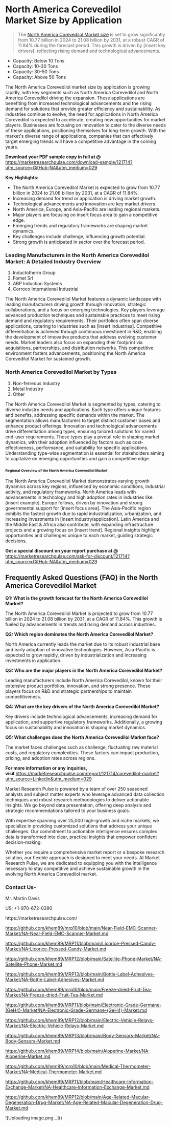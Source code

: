 <h1>North America Corevedilol Market&nbsp;Size by Application</h1><blockquote><p>The <a href="https://marketresearchpulse.com/download-sample/121714?utm_source=GitHub-NA&amp;utm_medium=029">North America Corevedilol Market size</a> is set to grow significantly from 10.77 billion in 2024 to 21.08 billion by 2031, at a robust CAGR of 11.84% during the forecast period. This growth is driven by [insert key drivers], reflecting rising demand and technological advancements.</p></blockquote><ul><li>Capacity: Below 10 Tons<li> Capacity: 10-30 Tons<li> Capacity: 30-50 Tons<li> Capacity: Above 50 Tons</li></ul><p>The North America Corevedilol market size by application is growing rapidly, with key segments such as North America Corevedilol and North America Corevedilol driving the expansion. These applications are benefiting from increased technological advancements and the rising demand for solutions that provide greater efficiency and sustainability. As industries continue to evolve, the need for applications in North America Corevedilol is expected to accelerate, creating new opportunities for market players. Businesses are focusing on innovation to cater to the diverse needs of these applications, positioning themselves for long-term growth. With the market's diverse range of applications, companies that can effectively target emerging trends will have a competitive advantage in the coming years.</p><p><strong>Download your PDF sample copy in full at @ </strong><a href="https://marketresearchpulse.com/download-sample/121714?utm_source=GitHub-NA&amp;utm_medium=029">https://marketresearchpulse.com/download-sample/121714?utm_source=GitHub-NA&amp;utm_medium=029</a></p><p><strong>Key Highlights: </strong></p><ul><li>The North America Corevedilol Market is expected to grow from 10.77 billion in 2024 to 21.08 billion by 2031, at a CAGR of 11.84%.</li><li>Increasing demand for trend or application is driving market growth.</li><li>Technological advancements and innovation are key market drivers.</li><li>North America, Europe, and Asia-Pacific are leading regional markets.</li><li>Major players are focusing on insert focus area to gain a competitive edge.</li><li>Emerging trends and regulatory frameworks are shaping market dynamics.</li><li>Key challenges include challenge, influencing growth potential.</li><li>Strong growth is anticipated in sector over the forecast period.</li></ul><h3>Leading Manufacturers in the North America Corevedilol Market: A Detailed Industry Overview</h3><ol><li>Inductotherm Group</li><li>Fomet Srl</li><li>ABP Induction Systems</li><li>Corroco International Industrial</li></ol><div class="flex max-w-full flex-col flex-grow"><div class="min-h-8 text-message flex w-full flex-col items-end gap-2 whitespace-normal break-words [.text-message+&amp;]:mt-5" dir="auto" data-message-author-role="assistant" data-message-id="fd8432e4-4910-450d-b182-61b7bfb0a01f" data-message-model-slug="gpt-4o"><div class="flex w-full flex-col gap-1 empty:hidden first:pt-[3px]"><div class="markdown prose w-full break-words dark:prose-invert light"><p>The North America Corevedilol Market features a dynamic landscape with leading manufacturers driving growth through innovation, strategic collaborations, and a focus on emerging technologies. Key players leverage advanced production techniques and sustainable practices to meet rising demand and regulatory requirements. Their portfolios often span diverse applications, catering to industries such as [insert industries]. Competitive differentiation is achieved through continuous investment in R&amp;D, enabling the development of innovative products that address evolving customer needs. Market leaders also focus on expanding their footprint via acquisitions, partnerships, and distribution networks. This competitive environment fosters advancements, positioning the North America Corevedilol Market for sustained growth.</p></div></div></div></div><h3>North America Corevedilol Market by Types</h3><ol><li>Non-ferreous Industry<li> Metal Industry<li> Other</li></ol><div class="flex max-w-full flex-col flex-grow"><div class="min-h-8 text-message flex w-full flex-col items-end gap-2 whitespace-normal break-words [.text-message+&amp;]:mt-5" dir="auto" data-message-author-role="assistant" data-message-id="084470be-0bb7-4664-bddf-5156b4f41249" data-message-model-slug="gpt-4o-mini"><div class="flex w-full flex-col gap-1 empty:hidden first:pt-[3px]"><div class="markdown prose w-full break-words dark:prose-invert light"><p>The North America Corevedilol Market is segmented by types, catering to diverse industry needs and applications. Each type offers unique features and benefits, addressing specific demands within the market. The segmentation allows manufacturers to target distinct customer bases and enhance product offerings. Innovation and technological advancements drive differentiation among types, ensuring tailored solutions for varied end-user requirements. These types play a pivotal role in shaping market dynamics, with their adoption influenced by factors such as cost-effectiveness, performance, and suitability for specific applications. Understanding type-wise segmentation is essential for stakeholders aiming to capitalize on emerging opportunities and gain a competitive edge.</p></div></div></div></div><h3><span style="font-size: 11px;">Regional Overview of the North America Corevedilol Market</span></h3><div class="flex max-w-full flex-col flex-grow"><div class="min-h-8 text-message flex w-full flex-col items-end gap-2 whitespace-normal break-words [.text-message+&amp;]:mt-5" dir="auto" data-message-author-role="assistant" data-message-id="e9038762-ce64-4e30-91c9-9bd413514231" data-message-model-slug="gpt-4o-mini"><div class="flex w-full flex-col gap-1 empty:hidden first:pt-[3px]"><div class="markdown prose w-full break-words dark:prose-invert light"><p>The North America Corevedilol Market demonstrates varying growth dynamics across key regions, influenced by economic conditions, industrial activity, and regulatory frameworks. North America leads with advancements in technology and high adoption rates in industries like [insert example]. Europe follows, driven by innovation and strong governmental support for [insert focus area]. The Asia-Pacific region exhibits the fastest growth due to rapid industrialization, urbanization, and increasing investments in [insert industry/application]. Latin America and the Middle East &amp; Africa also contribute, with expanding infrastructure projects and a growing focus on [insert trend]. Regional insights highlight opportunities and challenges unique to each market, guiding strategic decisions.</p></div></div></div></div><p><strong>Get a special discount on your report purchase at @ </strong><a href="https://marketresearchpulse.com/ask-for-discount/121714?utm_source=GitHub-NA&amp;utm_medium=029">https://marketresearchpulse.com/ask-for-discount/121714?utm_source=GitHub-NA&amp;utm_medium=029</a></p><h2>Frequently Asked Questions (FAQ) in the North America Corevedilol Market</h2><p><strong>Q1: What is the growth forecast for the North America Corevedilol Market?</strong></p><p>The North America Corevedilol Market is projected to grow from 10.77 billion in 2024 to 21.08 billion by 2031, at a CAGR of 11.84%. This growth is fueled by advancements in trends and rising demand across industries.</p><p><strong>Q2: Which region dominates the North America Corevedilol Market?</strong></p><p>North America currently leads the market due to its robust industrial base and early adoption of innovative technologies. However, Asia-Pacific is expected to grow rapidly, driven by industrialization and increasing investments in application.</p><p><strong>Q3: Who are the major players in the North America Corevedilol Market?</strong></p><p>Leading manufacturers include North America Corevedilol, known for their extensive product portfolios, innovation, and strong presence. These players focus on R&amp;D and strategic partnerships to maintain competitiveness.</p><p><strong>Q4: What are the key drivers of the North America Corevedilol Market?</strong></p><p>Key drivers include technological advancements, increasing demand for application, and supportive regulatory frameworks. Additionally, a growing focus on sustainability and innovation is shaping market dynamics.</p><p><strong>Q5: What challenges does the North America Corevedilol Market face?</strong></p><p>The market faces challenges such as challenge, fluctuating raw material costs, and regulatory complexities. These factors can impact production, pricing, and adoption rates across regions.</p><p><strong>For more information or any inquiries, visit&nbsp;</strong><a href="https://marketresearchpulse.com/report/121714/corevedilol-market?utm_source=Linkedin&utm_medium=029">https://marketresearchpulse.com/report/121714/corevedilol-market?utm_source=Linkedin&utm_medium=029</a></p><p>Market Research Pulse is powered by a team of over 250 seasoned analysts and subject matter experts who leverage advanced data collection techniques and robust research methodologies to deliver actionable insights. We go beyond data presentation, offering deep analysis and strategic recommendations tailored to your business goals.</p><p>With expertise spanning over 25,000 high-growth and niche markets, we specialize in providing customized solutions that address your unique challenges. Our commitment to actionable intelligence ensures complex data is transformed into clear, practical insights that empower confident decision-making.</p><p>Whether you require a comprehensive market report or a bespoke research solution, our flexible approach is designed to meet your needs. At Market Research Pulse, we are dedicated to equipping you with the intelligence necessary to stay competitive and achieve sustainable growth in the evolving North America Corevedilol market.</p><h3><strong>Contact Us-</strong></h3><p>Mr. Martin Davis</p><p>US: +1-970-672-0390</p><p>https://marketresearchpulse.com/</p><p><a href="https://github.com/khem89/mrp10/blob/main/Near-Field-EMC-Scanner-Market/NA-Near-Field-EMC-Scanner-Market.md">https://github.com/khem89/mrp10/blob/main/Near-Field-EMC-Scanner-Market/NA-Near-Field-EMC-Scanner-Market.md</a></p><p><a href="https://github.com/khem89/MRP11/blob/main/Licorice-Pressed-Candy-Market/NA-Licorice-Pressed-Candy-Market.md">https://github.com/khem89/MRP11/blob/main/Licorice-Pressed-Candy-Market/NA-Licorice-Pressed-Candy-Market.md</a></p><p><a href="https://github.com/khem89/MRP12/blob/main/Satellite-Phone-Market/NA-Satellite-Phone-Market.md">https://github.com/khem89/MRP12/blob/main/Satellite-Phone-Market/NA-Satellite-Phone-Market.md</a></p><p><a href="https://github.com/khem89/MRP13/blob/main/Bottle-Label-Adhesives-Market/NA-Bottle-Label-Adhesives-Market.md">https://github.com/khem89/MRP13/blob/main/Bottle-Label-Adhesives-Market/NA-Bottle-Label-Adhesives-Market.md</a></p><p><a href="https://github.com/khem89/mrp10/blob/main/Freeze-dried-Fruit-Tea-Market/NA-Freeze-dried-Fruit-Tea-Market.md">https://github.com/khem89/mrp10/blob/main/Freeze-dried-Fruit-Tea-Market/NA-Freeze-dried-Fruit-Tea-Market.md</a></p><p><a href="https://github.com/khem89/MRP11/blob/main/Electronic-Grade-Germane-(GeH4)-Market/NA-Electronic-Grade-Germane-(GeH4)-Market.md">https://github.com/khem89/MRP11/blob/main/Electronic-Grade-Germane-(GeH4)-Market/NA-Electronic-Grade-Germane-(GeH4)-Market.md</a></p><p><a href="https://github.com/khem89/MRP12/blob/main/Electric-Vehicle-Relays-Market/NA-Electric-Vehicle-Relays-Market.md">https://github.com/khem89/MRP12/blob/main/Electric-Vehicle-Relays-Market/NA-Electric-Vehicle-Relays-Market.md</a></p><p><a href="https://github.com/khem89/MRP13/blob/main/Body-Sensors-Market/NA-Body-Sensors-Market.md">https://github.com/khem89/MRP13/blob/main/Body-Sensors-Market/NA-Body-Sensors-Market.md</a></p><p><a href="https://github.com/khem89/MRP14/blob/main/Aloperine-Market/NA-Aloperine-Market.md">https://github.com/khem89/MRP14/blob/main/Aloperine-Market/NA-Aloperine-Market.md</a></p><p><a href="https://github.com/khem89/mrp10/blob/main/Medical-Thermometer-Market/NA-Medical-Thermometer-Market.md">https://github.com/khem89/mrp10/blob/main/Medical-Thermometer-Market/NA-Medical-Thermometer-Market.md</a></p><p><a href="https://github.com/khem89/MRP11/blob/main/Healthcare-Information-Exchange-Market/NA-Healthcare-Information-Exchange-Market.md">https://github.com/khem89/MRP11/blob/main/Healthcare-Information-Exchange-Market/NA-Healthcare-Information-Exchange-Market.md</a></p><p><a href="https://github.com/khem89/MRP12/blob/main/Age-Related-Macular-Degeneration-Drug-Market/NA-Age-Related-Macular-Degeneration-Drug-Market.md">https://github.com/khem89/MRP12/blob/main/Age-Related-Macular-Degeneration-Drug-Market/NA-Age-Related-Macular-Degeneration-Drug-Market.md</a></p>
![Uploading image.png…]()
